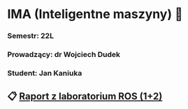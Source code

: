 # IMA (Inteligentne maszyny) :robot:  
### Semestr: 22L
### Prowadzący: dr Wojciech Dudek
### Student: Jan Kaniuka

## :clipboard: [Raport z laboratorium ROS (1+2)](https://gitlab-stud.elka.pw.edu.pl/ima-22l/jkaniuka/-/wikis/Laboratorium-1-2-(ROS))
